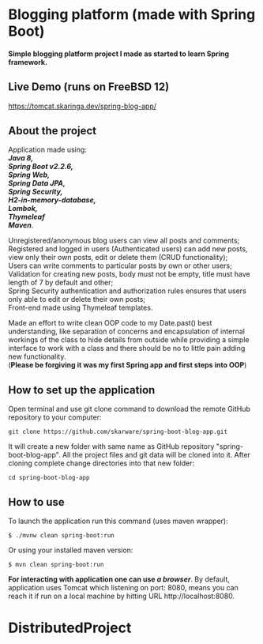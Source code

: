 # Blogging platform (made with Spring Boot)
#### Simple blogging platform project I made as started to learn Spring framework.
## Live Demo (runs on FreeBSD 12)
https://tomcat.skaringa.dev/spring-blog-app/

## About the project
Application made using:\
 <i><b>Java 8,\
  Spring Boot v2.2.6,\
   Spring Web,\
    Spring Data JPA,\
     Spring Security,\
      H2-in-memory-database,\
       Lombok,\
       Thymeleaf\
        Maven</b></i>.
 
Unregistered/anonymous blog users can view all posts and comments;\
Registered and logged in users (Authenticated users) can add new posts, view only their own posts, edit or delete them (CRUD functionality);\
Users can write comments to particular posts by own or other users;\
Validation for creating new posts, body must not be empty, title must have length of 7 by default and other;\
Spring Security authentication and authorization rules ensures that users only able to edit or delete their own posts;\
Front-end made using Thymeleaf templates.

Made an effort to write clean OOP code to my Date.past() best understanding, like separation of concerns and encapsulation of internal workings of the class to hide details from outside while providing a simple interface to work with a class and there should be no to little pain adding new functionality.\
(<b>Please be forgiving it was my first Spring app and first steps into OOP</b>)

## How to set up the application

Open terminal and use git clone command to download the remote GitHub repository to your computer:
```
git clone https://github.com/skarware/spring-boot-blog-app.git
```
It will create a new folder with same name as GitHub repository "spring-boot-blog-app". All the project files and git data will be cloned into it. After cloning complete change directories into that new folder:
```
cd spring-boot-blog-app
```

## How to use

To launch the application run this command (uses maven wrapper):
```
$ ./mvnw clean spring-boot:run
```
Or using your installed maven version:
```
$ mvn clean spring-boot:run
```
<b>For interacting with application one can use <i>a browser</i></b>.
By default, application uses Tomcat which listening on port: 8080,
means you can reach it if run on a local machine by hitting URL http://localhost:8080.

# DistributedProject
